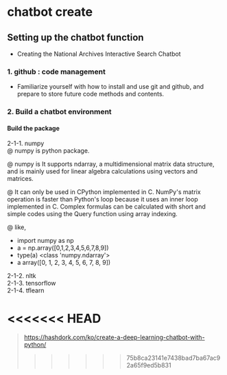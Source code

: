 # chatbot create 

## Setting up the chatbot function

- Creating the National Archives Interactive Search Chatbot

### 1. github : code management

- Familiarize yourself with how to install and use git and github, and prepare to store future code methods and contents.

### 2. Build a chatbot environment

#### Build the package

2-1-1. numpy <br/>
@ numpy is python package.<br/>

@ numpy is It supports ndarray, a multidimensional matrix data structure, and is mainly used for linear algebra calculations using vectors and matrices.<br/>

@ It can only be used in CPython implemented in C. NumPy's matrix operation is faster than Python's loop because it uses an inner loop implemented in C. Complex formulas can be calculated with short and simple codes using the Query function using array indexing.<br/>

@ like,<br/>

- import numpy as np
- a = np.array([0,1,2,3,4,5,6,7,8,9])
- type(a)
<class 'numpy.ndarray'>
- a
array([0, 1, 2, 3, 4, 5, 6, 7, 8, 9])

2-1-2. nltk <br/>
2-1-3. tensorflow <br/>
2-1-4. tflearn <br/>

<<<<<<< HEAD
=======

>https://hashdork.com/ko/create-a-deep-learning-chatbot-with-python/
>>>>>>> 75b8ca23141e7438bad7ba67ac92a65f9ed5b831
